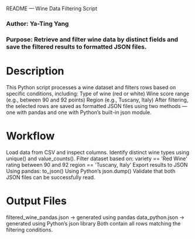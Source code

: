 README — Wine Data Filtering Script

### Author: Ya-Ting Yang
### Purpose: Retrieve and filter wine data by distinct fields and save the filtered results to formatted JSON files.

# Description
This Python script processes a wine dataset and filters rows based on specific conditions, including:
Type of wine (red or white)
Wine score range (e.g., between 90 and 92 points)
Region (e.g., Tuscany, Italy)
After filtering, the selected rows are saved as formatted JSON files using two methods — one with pandas and one with Python’s built-in json module.

# Workflow
Load data from CSV and inspect columns.
Identify distinct wine types using unique() and value_counts().
Filter dataset based on:
variety == 'Red Wine'
rating between 90 and 92
region == 'Tuscany, Italy'
Export results to JSON
Using pandas: to_json()
Using Python’s json.dump()
Validate that both JSON files can be successfully read.

# Output Files
filtered_wine_pandas.json → generated using pandas
data_python.json → generated using Python’s json library
Both contain all rows matching the filtering conditions.
